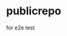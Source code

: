 # publicrepo
for e2e test







































































































































































































































































































































































































































































































































































































































































































































































































































































































































































































































































































































































































































































































































































































































































































































































































































































































































































































































































































































































































































































































































































































































































































































































































































































































































































































































